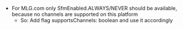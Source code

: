 - For MLG.com only SfmEnabled.ALWAYS/NEVER should be available, because no channels are supported on this platform
  - So: Add flag supportsChannels: boolean and use it accordingly